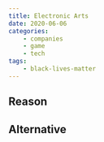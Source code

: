 ```yaml
---
title: Electronic Arts
date: 2020-06-06
categories:
    - companies
    - game
    - tech
tags:
    - black-lives-matter
---
```


## Reason


## Alternative

